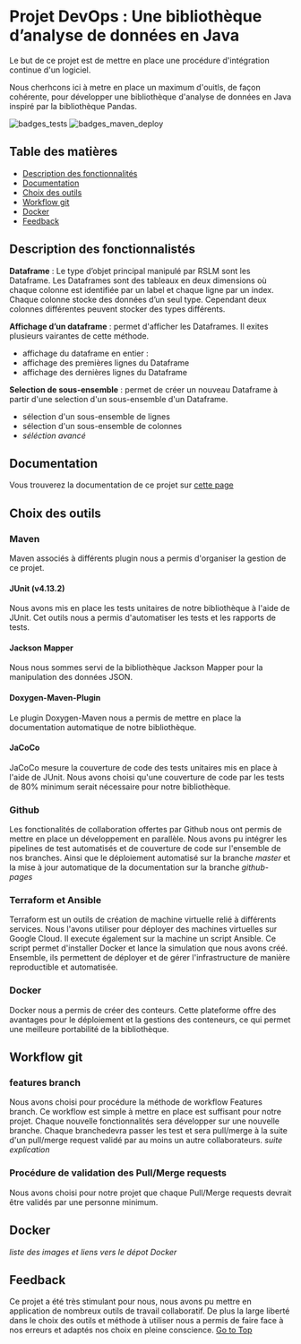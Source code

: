 # Projet DevOps : Une bibliothèque d’analyse de données en Java

Le but de ce projet est de mettre en place une procédure d'intégration continue d'un logiciel.

Nous cherhcons ici à metre en place un maximum d'ouitls, de façon cohérente, pour développer
une bibliothèque d'analyse de données en Java inspiré par la bibliothèque Pandas.

![badges_tests](https://github.com/Romb38/rslmdevops/actions/workflows/run-test.yml/badge.svg)
![badges_maven_deploy](https://github.com/Romb38/rslmdevops/actions/workflows/workflow.yml/badge.svg?branch=master)

## Table des matières
- [Description des fonctionnalités](#description-des-fonctionnalistés)
- [Documentation](#documentation)
- [Choix des outils](#choix-des-outils)
- [Workflow git](#workflow-git)
- [Docker](#docker)
- [Feedback](#feedback)

## Description des fonctionnalistés
**Dataframe** : Le type d’objet principal manipulé par RSLM sont les Dataframe. Les Dataframes sont
des tableaux en deux dimensions où chaque colonne est identifiée par un label et chaque ligne par un
index. Chaque colonne stocke des données d’un seul type. Cependant deux colonnes différentes peuvent
stocker des types différents.

**Affichage d’un dataframe** : permet d'afficher les Dataframes. Il exites plusieurs vairantes de cette
méthode.
- affichage du dataframe en entier :
- affichage des premières lignes du Dataframe
- affichage des dernières lignes du Dataframe

**Selection de sous-ensemble** : permet de créer un nouveau Dataframe à partir d'une selection
d'un sous-ensemble d'un Dataframe.
- sélection d'un sous-ensemble de lignes
- sélection d'un sous-ensemble de colonnes
- _séléction avancé_


## Documentation

Vous trouverez la documentation de ce projet sur [cette page](https://romb38.github.io/rslmdevops/index.html)

## Choix des outils
### Maven
Maven associés à différents plugin nous a permis d'organiser la gestion de ce projet.
#### JUnit (v4.13.2) 
Nous avons mis en place les tests unitaires de notre bibliothèque à l'aide de JUnit. Cet outils nous a permis d'automatiser les tests et les rapports de tests.
#### Jackson Mapper
Nous nous sommes servi de la bibliothèque Jackson Mapper pour la manipulation des données JSON.
#### Doxygen-Maven-Plugin
Le plugin Doxygen-Maven nous a permis de mettre en place la documentation automatique de notre bibliothèque.
#### JaCoCo
JaCoCo mesure la couverture de code des tests unitaires mis en place à l'aide de JUnit. Nous avons choisi qu'une couverture de code par les tests de 80% minimum serait nécessaire pour notre bibliothèque.
### Github
Les fonctionalités de collaboration offertes par Github nous ont permis de mettre en place un développement en parallèle. Nous avons pu intégrer les pipelines de test automatisés et de couverture de code sur l'ensemble de nos branches. Ainsi que le déploiement automatisé sur la branche _master_ et la mise à jour automatique de la documentation sur la branche _github-pages_
### Terraform et Ansible
Terraform est un outils de création de machine virtuelle relié à différents services. Nous l'avons utiliser pour déployer des machines virtuelles sur Google Cloud. Il execute également sur la machine un script Ansible. Ce script permet d'installer Docker et lance la simulation que nous avons créé. Ensemble, ils permettent de déployer et de gérer l'infrastructure de manière reproductible et automatisée.
### Docker
Docker nous a permis de créer des conteurs. Cette plateforme offre des avantages pour le déploiement et la gestions des conteneurs, ce qui permet une meilleure portabilité de la bibliothèque.


## Workflow git 
### features branch 
Nous avons choisi pour procédure la méthode de workflow Features branch. Ce workflow est simple
à mettre en place est suffisant pour notre projet. Chaque nouvelle fonctionnalités sera développer sur 
une nouvelle branche. Chaque branchedevra passer les test et sera pull/merge à la suite d'un pull/merge request validé par au moins un autre 
collaborateurs. _suite explication_

### Procédure de validation des Pull/Merge requests
Nous avons choisi pour notre projet que chaque Pull/Merge requests devrait être validés par une personne minimum.

## Docker
_liste des images et liens vers le dépot Docker_

## Feedback
Ce projet a été très stimulant pour nous, nous avons pu mettre en application de nombreux outils de travail collaboratif. De plus la large liberté dans le choix des outils et méthode à utiliser nous a permis de faire face à nos erreurs et adaptés nos choix en pleine conscience.
[Go to Top](#table-des-matières)
